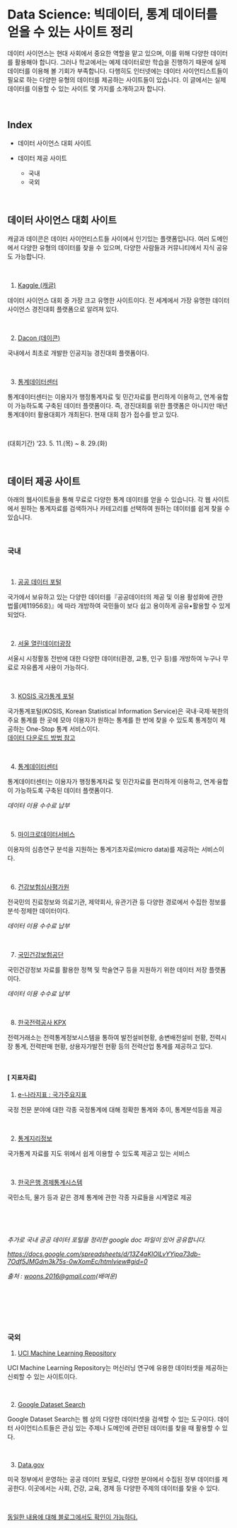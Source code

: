 
# Data Science: 빅데이터, 통계 데이터를 얻을 수 있는 사이트 정리

﻿데이터 사이언스는 현대 사회에서 중요한 역할을 맡고 있으며, 이를 위해 다양한 데이터를 활용해야 합니다. 그러나 학교에서는 예제 데이터로만 학습을 진행하기 때문에 실제 데이터를 이용해 볼 기회가 부족합니다. 다행히도 인터넷에는 데이터 사이언티스트들이 필요로 하는 다양한 유형의 데이터를 제공하는 사이트들이 있습니다. 이 글에서는 실제 데이터를 이용할 수 있는 사이트 몇 가지를 소개하고자 합니다.

​

## Index

* 데이터 사이언스 대회 사이트

* 데이터 제공 사이트
    * 국내
    * 국외
  
<br>
  

## 데이터 사이언스 대회 사이트

캐글과 데이콘은 데이터 사이언티스트들 사이에서 인기있는 플랫폼입니다. 여러 도메인에서 다양한 유형의 데이터를 찾을 수 있으며, 다양한 사람들과 커뮤니티에서 지식 공유도 가능합니다. 

​

1. [Kaggle (캐글)](https://www.kaggle.com/)

데이터 사이언스 대회 중 가장 크고 유명한 사이트이다. 전 세계에서 가장 유명한 데이터 사이언스 경진대회 플랫폼으로 알려져 있다.

​

2. [Dacon (데이콘)](https://dacon.io/)

국내에서 최초로 개발한 인공지능 경진대회 플랫폼이다. 

​

3. [통계데이터센터](https://data.kostat.go.kr/sbchome/index.do)  

통계데이터센터는 이용자가 행정통계자료 및 민간자료를 편리하게 이용하고, 연계·융합이 가능하도록 구축된 데이터 플랫폼이다. 즉, 경진대회를 위한 플랫폼은 아니지만 매년 통계데이터 활용대회가 개최된다. 현재 대회 참가 접수를 받고 있다.

​

(대회기간) ‘23. 5. 11.(목) ~ 8. 29.(화)

<br>

## 데이터 제공 사이트

아래의 웹사이트들을 통해 무료로 다양한 통계 데이터를 얻을 수 있습니다. 각 웹 사이트에서 원하는 통계자료를 검색하거나 카테고리를 선택하여 원하는 데이터를 쉽게 찾을 수 있습니다. 

​

### 국내

​

1. [공공 데이터 포털](https://data.seoul.go.kr/)

국가에서 보유하고 있는 다양한 데이터를『공공데이터의 제공 및 이용 활성화에 관한 법률(제11956호)』에 따라 개방하여 국민들이 보다 쉽고 용이하게 공유•활용할 수 있게 되었다.

​

2. [서울 열린데이터광장](https://data.seoul.go.kr/)

서울시 시정활동 전반에 대한 다양한 데이터(환경, 교통, 인구 등)를 개방하여 누구나 무료로 자유롭게 사용이 가능하다.

​

3. [KOSIS 국가통계 포털](https://kosis.kr/index/index.do)

국가통계포털(KOSIS, Korean Statistical Information Service)은 국내·국제·북한의 주요 통계를 한 곳에 모아 이용자가 원하는 통계를 한 번에 찾을 수 있도록 통계청이 제공하는 One-Stop 통계 서비스이다.   
   [데이터 다운로드 방법 참고](https://m.boostcourse.org/ds112/lecture/59899?isDesc=false)

​

4. [통계데이터센터](https://data.kostat.go.kr/sbchome/index.do)

통계데이터센터는 이용자가 행정통계자료 및 민간자료를 편리하게 이용하고, 연계·융합이 가능하도록 구축된 데이터 플랫폼이다.

*데이터 이용 수수료 납부*  

​

5. [마이크로데이터서비스](http://mdss.kostat.go.kr)

이용자의 심층연구 분석을 지원하는 통계기초자료(micro data)를 제공하는 서비스이다.

​

6. [건강보험심사평가원](https://opendata.hira.or.kr/)

전국민의 진료정보와 의료기관, 제약회사, 유관기관 등 다양한 경로에서 수집한 정보를 분석·정제한 데이터이다.

*데이터 이용 수수료 납부*  


​

7. [국민건강보험공단](https://nhiss.nhis.or.kr/)

국민건강정보 자료를 활용한 정책 및 학술연구 등을 지원하기 위한 데이터 저장 플랫폼이다.

*데이터 이용 수수료 납부*  

<br>  


8. [한국전력공사 KPX](https://epsis.kpx.or.kr/)

전력거래소는 전력통계정보시스템을 통하여 발전설비현황, 송변배전설비 현황, 전력시장 통계, 전력판매 현황, 상용자가발전 현황 등의 전력산업 통계를 제공하고 있다.

​

#### [ 지표자료]

1. [e-나라지표 : 국가주요지표](http://www.index.go.kr)

국정 전문 분야에 대한 각종 국정통계에 대해 정확한 통계와 추이, 통계분석등을 제공

​

2. [통계지리정보](http://sgis.kostat.go.kr)

국가통계 자료를 지도 위에서 쉽게 이용할 수 있도록 제공고 있는 서비스

​

3. [한국은행 경제통계시스템](http://ecos.bok.go.kr)

국민소득, 물가 등과 같은 경제 통계에 관한 각종 자료들을 시계열로 제공

​

​

*추가로 국내 공공 데이터 포털을 정리한 google doc 파일이 있어 공유합니다.* 

*https://docs.google.com/spreadsheets/d/13Z4aKlOlLvYYipa73db-7Odf5JMGdm3k75s-0wXomEc/htmlview#gid=0*

*출처 : woons.2016@gmail.com(배여운)*

​

​

​

### 국외

1. [UCI Machine Learning Repository](https://archive.ics.uci.edu/ml/index.php)

UCI Machine Learning Repository는 머신러닝 연구에 유용한 데이터셋을 제공하는 신뢰할 수 있는 사이트이다.

​

2. [Google Dataset Search](datasetsearch.research.google.com)

Google Dataset Search는 웹 상의 다양한 데이터셋을 검색할 수 있는 도구이다. 데이터 사이언티스트들은 관심 있는 주제나 도메인에 관련된 데이터를 찾을 때 활용할 수 있다.

​

3. [Data.gov](www.data.gov)

미국 정부에서 운영하는 공공 데이터 포털로, 다양한 분야에서 수집된 정부 데이터를 제공한다. 이곳에서는 사회, 건강, 교육, 경제 등 다양한 주제의 데이터를 찾을 수 있다.   

<br>



[동일한 내용에 대해 블로그에서도 확인이 가능하다.](https://blog.naver.com/lacaja/223108566040)
